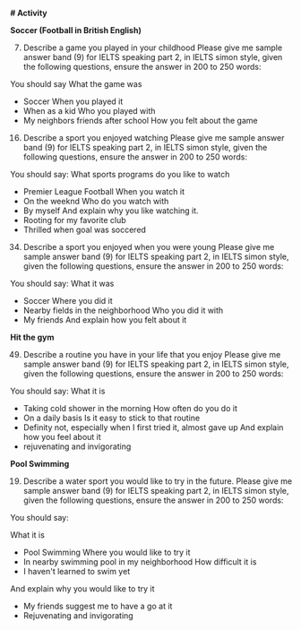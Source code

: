 **# Activity**

**Soccer (Football in British English)**

7. Describe a game you played in your childhood
Please give me sample answer band (9) for IELTS speaking part 2, in IELTS simon style, given the following questions, ensure the answer in 200 to 250 words:

You should say
What the game was
- Soccer 
When you played it
- When as a kid
Who you played with
- My neighbors friends after school
How you felt about the game

16. Describe a sport you enjoyed watching
Please give me sample answer band (9) for IELTS speaking part 2, in IELTS simon style, given the following questions, ensure the answer in 200 to 250 words:

You should say:
What sports programs do you like to watch
- Premier League Football 
When you watch it
- On the weeknd
Who do you watch with
- By myself
And explain why you like watching it.
- Rooting for my favorite club
- Thrilled when goal was soccered


34. Describe a sport you enjoyed when you were young
Please give me sample answer band (9) for IELTS speaking part 2, in IELTS simon style, given the following questions, ensure the answer in 200 to 250 words:

You should say:
What it was
- Soccer
Where you did it
- Nearby fields in the neighborhood
Who you did it with
- My friends
And explain how you felt about it

**Hit the gym**

49. Describe a routine you have in your life that you enjoy
Please give me sample answer band (9) for IELTS speaking part 2, in IELTS simon style, given the following questions, ensure the answer in 200 to 250 words:

You should say:
What it is
- Taking cold shower in the morning
How often do you do it
- On a daily basis
Is it easy to stick to that routine
- Definity not, especially when I first tried it, almost gave up
And explain how you feel about it
- rejuvenating and invigorating


**Pool Swimming**

19. Describe a water sport you would like to try in the future.
Please give me sample answer band (9) for IELTS speaking part 2, in IELTS simon style, given the following questions, ensure the answer in 200 to 250 words:

You should say:

What it is
- Pool Swimming
Where you would like to try it
- In nearby swimming pool in my neighborhood
How difficult it is
- I haven't learned to swim yet

And explain why you would like to try it
- My friends suggest me to have a go at it
- Rejuvenating and invigorating